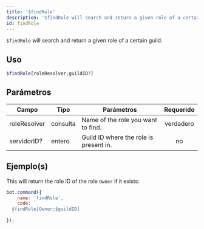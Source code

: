 ```yaml
---
title: '$findRole'
description: '$findRole will search and return a given role of a certain guild.'
id: findRole
---
```


`$findRole` will search and return a given role of a certain guild.

## Uso

```php
$findRole[roleResolver;guildID?]
```

## Parámetros

| Campo        | Tipo     | Parámetros                             | Requerido |
| ------------ | -------- | -------------------------------------- |:---------:|
| roleResolver | consulta | Name of the role you want to find.     | verdadero |
| servidorID?  | entero   | Guild ID where the role is present in. |    no     |

## Ejemplo(s)

This will return the role ID of the role `Owner` if it exists:

```javascript
bot.command({
    name: 'findRole',
    code: `
  $findRole[Owner;$guildID]
  `
});
```
